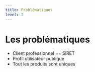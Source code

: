 ```yaml
---
title: Problématiques
level: 2
---
```

# Les problématiques

- Client professionnel == SIRET
- Profil utilisateur publique
- Tout les produits sont uniques
